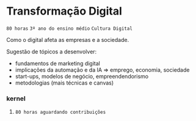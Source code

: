 # Transformação Digital

`80 horas` `3º ano do ensino médio` `Cultura Digital`

Como o digital afeta as empresas e a sociedade.

Sugestão de tópicos a desenvolver:

* fundamentos de marketing digital
* implicações da automação e da IA => emprego, economia, sociedade
* start-ups, modelos de negócio, empreendendorismo
* metodologias (mais técnicas e canvas)

### kernel

1. `80 horas aguardando contribuições`
